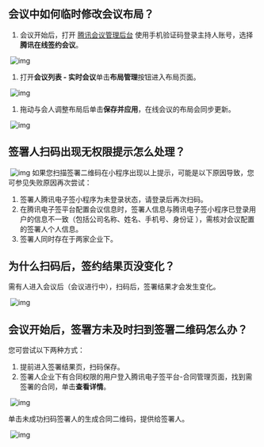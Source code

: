 ## **会议中如何临时修改会议布局？**

1. 会议开始后，打开 [腾讯会议管理后台](https://meeting.tencent.com/user-center/user-meeting-list/processing) 使用手机验证码登录主持人账号，选择**腾讯在线签约会议**。

​                 ![img](https://wdoc-76491.picgzc.qpic.cn/MTY4ODg1MDUyMjI4NTE2Nw_251607_8h7LSTFabr4s2jGi_1648432658?w=700&h=476)        

1. 打开**会议列表 - 实时会议**单击**布局管理**按钮进入布局页面。

​                 ![img](https://wdoc-76491.picgzc.qpic.cn/MTY4ODg1MDUyMjI4NTE2Nw_271719_7a5jIsQA2lcCvuYM_1648432658?w=865&h=254)        

1. 拖动与会人调整布局后单击**保存并应用**，在线会议的布局会同步更新。

​                 ![img](https://wdoc-76491.picgzc.qpic.cn/MTY4ODg1MDUyMjI4NTE2Nw_325697_CYgmJfZYO0xddQkt_1648432658?w=1570&h=833)        

##  

## **签署人扫码出现无权限提示怎么处理？**

​                 ![img](https://wdoc-76491.picgzc.qpic.cn/MTY4ODg1MDUyMjI4NTE2Nw_190664_Uu613L2nCRKdWWvu_1648432658?w=401&h=399)        如果您扫描签署二维码在小程序出现以上提示，可能是以下原因导致，您可参见失败原因再次尝试：

1. 签署人腾讯电子签小程序为未登录状态，请登录后再次扫码。
2. 在腾讯电子签平台配置会议信息时，签署人信息与腾讯电子签小程序已登录用户的信息不一致（包括公司名称、姓名、手机号、身份证 ），需核对会议配置的签署人个人信息。
3. 签署人同时存在于两家企业下。

##  

## **为什么扫码后，签约结果页没变化？**

需有人进入会议后（会议进行中），扫码后，签署结果才会发生变化。

​                 ![img](https://wdoc-76491.picgzc.qpic.cn/MTY4ODg1MDUyMjI4NTE2Nw_252528__NcmkGCHyA1TWOxE_1648432658?w=700&h=311)        

##  

## **会议开始后，签署方未及时扫到签署二维码怎么办？**

您可尝试以下两种方式：

1. 提前进入签署结果页，扫码保存。
2. 签署人企业下有合同权限的用户登入腾讯电子签平台-合同管理页面，找到需签署的合同，单击**查看详情**。

​                 ![img](https://wdoc-76491.picgzc.qpic.cn/MTY4ODg1MDUyMjI4NTE2Nw_319847_YDOECaex5rdjXxTR_1648432658?w=1488&h=288)        

单击未成功扫码签署人的生成合同二维码，提供给签署人。

​                 ![img](https://wdoc-76491.picgzc.qpic.cn/MTY4ODg1MDUyMjI4NTE2Nw_279556_06lPReUQp1yhB3Tw_1648432658?w=1168&h=647)        